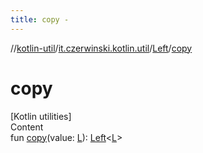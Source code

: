 ```yaml
---
title: copy -
---
```

//[kotlin-util](../../index.md)/[it.czerwinski.kotlin.util](../index.md)/[Left](index.md)/[copy](copy.md)



# copy  
[Kotlin utilities]  
Content  
fun [copy](copy.md)(value: [L](index.md)): [Left](index.md)<[L](index.md)>  



